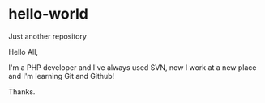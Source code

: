 # hello-world
Just another repository

Hello All,

I'm a PHP developer and I've always used SVN, now I work at a new place and I'm learning Git and Github!

Thanks.
